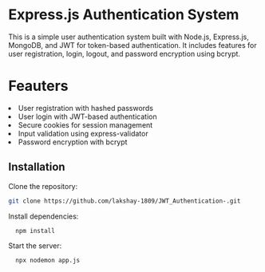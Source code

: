 
# Express.js Authentication System
This is a simple user authentication system built with Node.js, Express.js, MongoDB, and JWT for token-based authentication. It includes features for user registration, login, logout, and password encryption using bcrypt.

# Feauters

<li>User registration with hashed passwords</li>
<li>User login with JWT-based authentication</li>
<li>Secure cookies for session management</li>
<li>Input validation using express-validator</li>
<li>Password encryption with bcrypt</li>


## Installation

Clone the repository: 
```bash
git clone https://github.com/lakshay-1809/JWT_Authentication-.git
```
Install dependencies:
```bash
  npm install 
```
Start the server:
```bash
  npx nodemon app.js
```
 
